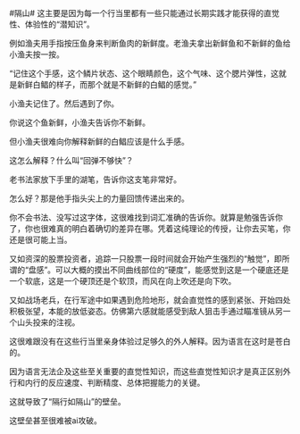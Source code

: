 #隔山#
这主要是因为每一个行当里都有一些只能通过长期实践才能获得的直觉性、体验性的“潜知识”。

例如渔夫用手指按压鱼身来判断鱼肉的新鲜度。老渔夫拿出新鲜鱼和不新鲜的鱼给小渔夫按一按。

“记住这个手感，这个鳞片状态、这个眼睛颜色，这个气味、这个腮片弹性，这就是新鲜白鲳的样子，而那个就是不新鲜的白鲳的感觉。”

小渔夫记住了。然后遇到了你。

你说这个鱼新鲜，小渔夫告诉你不新鲜。

但小渔夫很难向你解释新鲜的白鲳应该是什么手感。

这怎么解释？什么叫“回弹不够快”？

老书法家放下手里的湖笔，告诉你这支笔非常好。

怎么好？那是他手指头尖上的力量回馈传递出来的。

你不会书法、没写过这字体，这很难找到词汇准确的告诉你。就算是勉强告诉你了，你也很难真的明白着确切的差异在哪。凭着这纯理论的传授，让你去买笔，你还是很可能上当。

又如资深的股票投资者，追踪一只股票一段时间就会开始产生强烈的“触觉”，即所谓的“盘感”。可以大概的摸出不同曲线部位的“硬度”，能感觉到这是一个硬底还是一个软底，这是一个硬顶还是个软顶，而风在向上吹还是向下吹。

又如战场老兵，在行军途中如果遇到危险地形，就会直觉性的感到紧张、开始四处积极张望，本能的放低姿态。仿佛第六感就能感受到敌人狙击手通过瞄准镜从另一个山头投来的注视。

这很难跟没有在这些行当里亲身体验过足够久的外人解释。因为语言在这时是苍白的。

因为语言无法企及这些至关重要的直觉性知识，而这些直觉性知识才是真正区别外行和内行的反应速度、判断精度、总体把握能力的关键。

这就导致了“隔行如隔山”的壁垒。

这壁垒甚至很难被ai攻破。